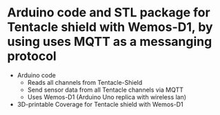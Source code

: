 # Arduino code and STL package for Tentacle shield with Wemos-D1, by using uses MQTT as a messanging protocol

- Arduino code 
    - Reads all channels from Tentacle-Shield 
    - Send sensor data from all Tentacle channels via MQTT
    - Uses Wemos-D1 (Arduino Uno replica with wireless lan)
- 3D-printable Coverage for Tentacle shield with Wemos-D1

